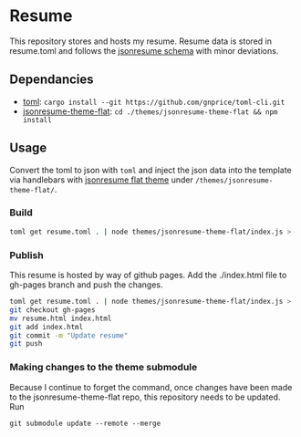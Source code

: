 # Resume

This repository stores and hosts my resume. Resume data is stored in resume.toml and follows the [jsonresume schema](https://jsonresume.org/schema/) with minor deviations.

## Dependancies

- [toml](https://github.com/gnprice/toml-cli): `cargo install --git https://github.com/gnprice/toml-cli.git`
- [jsonresume-theme-flat](https://github.com/dmmuir/jsonresume-theme-flat/blob/master/index.js): `cd ./themes/jsonresume-theme-flat && npm install`

## Usage

Convert the toml to json with `toml` and inject the json data into the template via handlebars with [jsonresume flat theme](https://github.com/erming/jsonresume-theme-flat) under `/themes/jsonresume-theme-flat/`.

### Build

```sh
toml get resume.toml . | node themes/jsonresume-theme-flat/index.js > ./index.html
```

### Publish

This resume is hosted by way of github pages. Add the ./index.html file to gh-pages branch and push the changes.

```sh
toml get resume.toml . | node themes/jsonresume-theme-flat/index.js > ./resume.html
git checkout gh-pages
mv resume.html index.html
git add index.html
git commit -m "Update resume"
git push
```

### Making changes to the theme submodule

Because I continue to forget the command, once changes have been made to the jsonresume-theme-flat repo, this repository needs to be updated. Run

```
git submodule update --remote --merge
```
